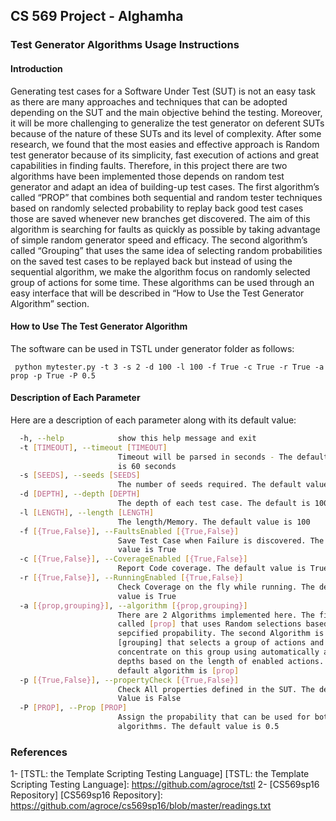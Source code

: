 

## CS 569 Project - Alghamha ##
### Test Generator Algorithms Usage Instructions ###


#### Introduction ####

Generating test cases for a Software Under Test (SUT) is not an easy task as there are many approaches and techniques that can be adopted depending on the SUT and the main objective behind the testing. Moreover, it will be more challenging to generalize the test generator on deferent SUTs because of the nature of these SUTs and its level of complexity. After some research, we found that the most easies and effective approach is Random test generator because of its simplicity, fast execution of actions and great capabilities in finding faults. Therefore, in this project there are two algorithms have been implemented those depends on random test generator and adapt an idea of building-up test cases. The first algorithm’s called “PROP” that combines both sequential and random tester techniques based on randomly selected probability to replay back good test cases those are saved whenever new branches get discovered. The aim of this algorithm is searching for faults as quickly as possible by taking advantage of simple random generator speed and efficacy. The second algorithm’s called “Grouping” that uses the same idea of selecting random probabilities on the saved test cases to be replayed back but instead of using the sequential algorithm, we make the algorithm focus on randomly selected group of actions for some time. These algorithms can be used through an easy interface that will be described in “How to Use the Test Generator Algorithm” section.

#### How to Use The Test Generator Algorithm ####

The software can be used in TSTL under generator folder as follows:

` python mytester.py -t 3 -s 2 -d 100 -l 100 -f True -c True -r True -a prop -p True -P 0.5`

#### Description of Each Parameter ####

Here are a description of each parameter along with its default value:

```bash
  -h, --help            show this help message and exit
  -t [TIMEOUT], --timeout [TIMEOUT]
                        Timeout will be parsed in seconds - The default value
                        is 60 seconds
  -s [SEEDS], --seeds [SEEDS]
                        The number of seeds required. The default value is 0
  -d [DEPTH], --depth [DEPTH]
                        The depth of each test case. The default is 100
  -l [LENGTH], --length [LENGTH]
                        The length/Memory. The default value is 100
  -f [{True,False}], --FaultsEnabled [{True,False}]
                        Save Test Case when Failure is discovered. The default
                        value is True
  -c [{True,False}], --CoverageEnabled [{True,False}]
                        Report Code coverage. The default value is True
  -r [{True,False}], --RunningEnabled [{True,False}]
                        Check Coverage on the fly while running. The default
                        value is True
  -a [{prop,grouping}], --algorithm [{prop,grouping}]
                        There are 2 Algorithms implemented here. The first is
                        called [prop] that uses Random selections based on
                        sepcified propability. The second Algorithm is called
                        [grouping] that selects a group of actions and
                        concentrate on this group using automatically assigned
                        depths based on the length of enabled actions. The
                        default algorithm is [prop]
  -p [{True,False}], --propertyCheck [{True,False}]
                        Check All properties defined in the SUT. The default
                        Value is False
  -P [PROP], --Prop [PROP]
                        Assign the propability that can be used for both
                        algorithms. The default value is 0.5

```


### References ###
 

1- [TSTL: the Template Scripting Testing Language]
[TSTL: the Template Scripting Testing Language]: https://github.com/agroce/tstl
2- [CS569sp16 Repository]
[CS569sp16 Repository]: https://github.com/agroce/cs569sp16/blob/master/readings.txt
